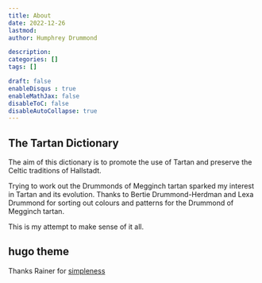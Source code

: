 ```yaml
---
title: About
date: 2022-12-26
lastmod: 
author: Humphrey Drummond

description: 
categories: []
tags: []

draft: false
enableDisqus : true
enableMathJax: false
disableToC: false
disableAutoCollapse: true
---
```


## The Tartan Dictionary

The aim of this dictionary is to promote the use of Tartan and preserve the Celtic traditions of Hallstadt.

Trying to work out the Drummonds of Megginch tartan sparked my interest in Tartan and its evolution.  Thanks to Bertie Drummond-Herdman and Lexa Drummond for sorting out colours and patterns for the Drummond of Megginch tartan.

This is my attempt to make sense of it all.

## hugo theme 

Thanks Rainer for [simpleness](https://github.com/RainerChiang/simpleness)


